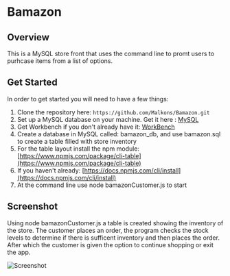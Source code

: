 # Bamazon

## Overview
This is a MySQL store front that uses the command line to promt users to purhcase items from a list of options.  

##  Get Started
In order to get started you will need to have a few things:

1.  Clone the repository here:  `https://github.com/Malkons/Bamazon.git`
2.  Set up a MySQL database on your machine. Get it here : [MySQL](https://dev.mysql.com/downloads/mysql/)
3.  Get Workbench if you don't already have it: [WorkBench](https://www.mysql.com/products/workbench/)
4.  Create a database in MySQL called: bamazon_db, and use bamazon.sql to create a table filled with store inventory
7.  For the table layout install the npm module: [https://www.npmjs.com/package/cli-table](https://www.npmjs.com/package/cli-table)
5.  If you haven't already: [https://docs.npmjs.com/cli/install](https://docs.npmjs.com/cli/install)
6.  At the command line use node bamazonCustomer.js to start

## Screenshot
Using node bamazonCustomer.js a table is created showing the inventory of the store.  The customer places an order, the program checks the stock levels to determine if there is sufficent inventory and then places the order.  After which the customer is given the option to continue shopping or exit the app.

![Screenshot](./assets/images/Screenshot(16).png)